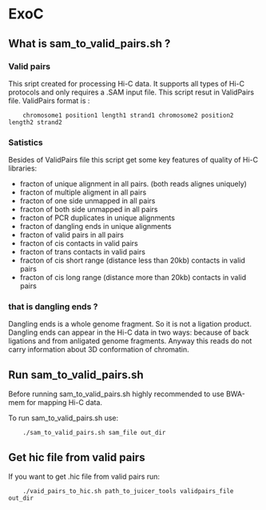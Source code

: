 # ExoC

## What is sam_to_valid_pairs.sh ?

### Valid pairs

This sript created for processing Hi-C data. It supports all types of Hi-C protocols and only requires a .SAM input file.
This script resut in ValidPairs file. ValidPairs format is :


```
    chromosome1 position1 length1 strand1 chromosome2 position2 length2 strand2
```
### Satistics

Besides of ValidPairs file this script get some key features of quality of Hi-C libraries:

- fracton of unique alignment in all pairs. (both reads alignes uniquely)
- fracton of multiple aligment in all pairs
- fracton of one side unmapped in all pairs
- fracton of both side unmapped in all pairs
- fracton of PCR duplicates in unique alignments
- fracton of dangling ends in unique alignments
- fracton of valid pairs in all pairs
- fracton of cis contacts in valid pairs
- fracton of trans contacts in valid pairs
- fracton of cis short range (distance less than 20kb) contacts in valid pairs
- fracton of cis long range (distance more than 20kb) contacts in valid pairs

### that is dangling ends ?

Dangling ends is a whole genome fragment. So it is not a ligation product. Dangling ends can appear in the Hi-C data in two ways: because of back ligations and from anligated genome fragments. Anyway this reads do not carry information about 3D conformation of chromatin.

## Run sam_to_valid_pairs.sh

Before running sam_to_valid_pairs.sh highly recommended to use BWA-mem for mapping Hi-C data.

To run sam_to_valid_pairs.sh use:

```
    ./sam_to_valid_pairs.sh sam_file out_dir
```

## Get hic file from valid pairs

If you want to get .hic file from valid pairs run:

```
    ./vaid_pairs_to_hic.sh path_to_juicer_tools validpairs_file out_dir
```
